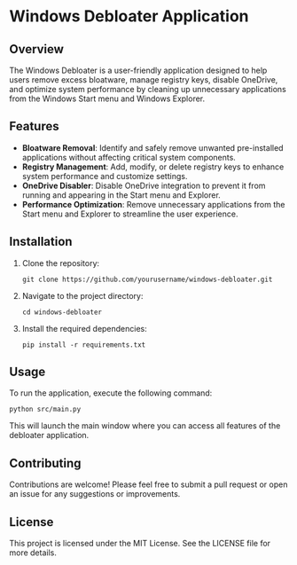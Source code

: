 # Windows Debloater Application

## Overview
The Windows Debloater is a user-friendly application designed to help users remove excess bloatware, manage registry keys, disable OneDrive, and optimize system performance by cleaning up unnecessary applications from the Windows Start menu and Windows Explorer.

## Features
- **Bloatware Removal**: Identify and safely remove unwanted pre-installed applications without affecting critical system components.
- **Registry Management**: Add, modify, or delete registry keys to enhance system performance and customize settings.
- **OneDrive Disabler**: Disable OneDrive integration to prevent it from running and appearing in the Start menu and Explorer.
- **Performance Optimization**: Remove unnecessary applications from the Start menu and Explorer to streamline the user experience.

## Installation
1. Clone the repository:
   ```
   git clone https://github.com/yourusername/windows-debloater.git
   ```
2. Navigate to the project directory:
   ```
   cd windows-debloater
   ```
3. Install the required dependencies:
   ```
   pip install -r requirements.txt
   ```

## Usage
To run the application, execute the following command:
```
python src/main.py
```
This will launch the main window where you can access all features of the debloater application.

## Contributing
Contributions are welcome! Please feel free to submit a pull request or open an issue for any suggestions or improvements.

## License
This project is licensed under the MIT License. See the LICENSE file for more details.
